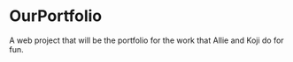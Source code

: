 # OurPortfolio
A web project that will be the portfolio for the work that Allie and Koji do for fun.
